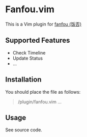# Fanfou.vim

This is a Vim plugin for [fanfou (饭否) ](http://fanfou.com/)


## Supported Features

* Check Timeline
* Update Status
* ...

## Installation

You should place the file as follows:

>    <your runtime directory>/plugin/fanfou.vim
>    ...


## Usage

See source code.
